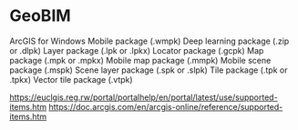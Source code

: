# GeoBIM

ArcGIS for Windows Mobile package (.wmpk)
Deep learning package (.zip or .dlpk)
Layer package (.lpk or .lpkx)
Locator package (.gcpk)
Map package (.mpk or .mpkx)
Mobile map package (.mmpk)
Mobile scene package (.mspk)
Scene layer package (.spk or .slpk)
Tile package (.tpk or .tpkx)
Vector tile package (.vtpk)

https://euclgis.reg.rw/portal/portalhelp/en/portal/latest/use/supported-items.htm
https://doc.arcgis.com/en/arcgis-online/reference/supported-items.htm
